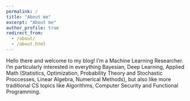 ```yaml
---
permalink: /
title: "About me"
excerpt: "About me"
author_profile: true
redirect_from: 
  - /about/
  - /about.html
---
```


Hello there and welcome to my blog! I’m a Machine Learning Researcher. I’m particularly interested in everything Bayesian, Deep Learning, Applied Math (Statistics, Optimization, Probability Theory and Stochastic Proccesses, Linear Algebra, Numerical Methods), but also like more traditional CS topics like Algorithms, Computer Security and Functional Programming. 
